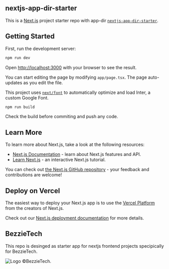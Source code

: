 ## nextjs-app-dir-starter

This is a [Next.js](https://nextjs.org/) project starter repo with app-dir [`nextjs-app-dir-starter`](https://github.com/bezzietech/nextjs-app-dir-starter).

## Getting Started

First, run the development server:

```bash
npm run dev
```

Open [http://localhost:3000](http://localhost:3000) with your browser to see the result.

You can start editing the page by modifying `app/page.tsx`. The page auto-updates as you edit the file.

This project uses [`next/font`](https://nextjs.org/docs/basic-features/font-optimization) to automatically optimize and load Inter, a custom Google Font.

```bash
npm run build
```

Check the build before commiting and push any code.

## Learn More

To learn more about Next.js, take a look at the following resources:

- [Next.js Documentation](https://nextjs.org/docs) - learn about Next.js features and API.
- [Learn Next.js](https://nextjs.org/learn) - an interactive Next.js tutorial.

You can check out [the Next.js GitHub repository](https://github.com/vercel/next.js/) - your feedback and contributions are welcome!

## Deploy on Vercel

The easiest way to deploy your Next.js app is to use the [Vercel Platform](https://vercel.com/new?utm_medium=default-template&filter=next.js&utm_source=create-next-app&utm_campaign=create-next-app-readme) from the creators of Next.js.

Check out our [Next.js deployment documentation](https://nextjs.org/docs/deployment) for more details.

## BezzieTech

This repo is desinged as starter app for nextjs frontend projects specipically for BezzieTech.

![Logo](https://avatars.githubusercontent.com/u/122509858?s=48&v=4) &copy;BezzieTech.
